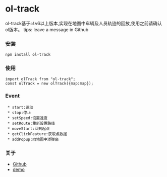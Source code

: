 # ol-track

ol-track基于`ol`v6以上版本,实现在地图中车辆及人员轨迹的回放,使用之前请确认ol版本。
tips: leave a message in Github
### 安装
```
npm install ol-track
```
### 使用
```
import olTrack from "ol-track";
const olTrack = new olTrack({map:map});
```
### Event
```
 * start:运动
 * stop:停止
 * setSpeed:设置速度
 * setRoute:重新设置路线
 * moveStart:回到起点
 * getClickFeature:获取点数据
 * addPopup:向地图中添弹窗
```
### 关于
- [Github](https://github.com/nuxwe)
- [demo](https://nuxwe.github.io/ol-track-demo/)

